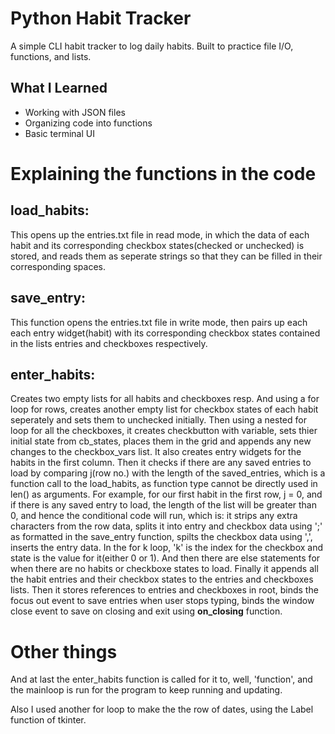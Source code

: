 # Python Habit Tracker

A simple CLI habit tracker to log daily habits. Built to practice file I/O, functions, and lists.

## What I Learned
- Working with JSON files
- Organizing code into functions
- Basic terminal UI

# Explaining the functions in the code

## load_habits:
This opens up the entries.txt file in read mode, in which the data of each habit and its corresponding checkbox states(checked or unchecked) is stored, and reads them as seperate strings so that they can be filled in their corresponding spaces.

## save_entry:
This function opens the entries.txt file in write mode, then pairs up each each entry widget(habit) with its corresponding checkbox states contained in the lists entries and checkboxes respectively.

## enter_habits:
Creates two empty lists for all habits and checkboxes resp. And using a for loop for rows, creates another empty list for checkbox states of each habit seperately and sets them to unchecked initially.
Then using a nested for loop for all the checkboxes, it creates checkbutton with variable, sets thier initial state from cb_states, places them in the grid and appends any new changes to the checkbox_vars list. It also creates entry widgets for the habits in the first column.
Then it checks if there are any saved entries to load by comparing j(row no.) with the length of the saved_entries, which is a function call to the load_habits, as function type cannot be directly used in len() as arguments. For example, for our first habit in the first row, j = 0, and if there is any saved entry to load, the length of the list will be greater than 0, and hence the conditional code will run, which is: it strips any extra characters from the row data, splits it into entry and checkbox data using ';' as formatted in the save_entry function, spilts the checkbox data using ',', inserts the entry data. In the for k loop, 'k' is the index for the checkbox and state is the value for it(either 0 or 1). And then there are else statements for when there are no habits or checkboxe states to load.
Finally it appends all the habit entries and their checkbox states to the entries and checkboxes lists. Then it stores references to entries and checkboxes in root, binds the focus out event to save entries when user stops typing, binds the window close event to save on closing and exit using **on_closing** function.

# Other things
And at last the enter_habits function is called for it to, well, 'function', and the mainloop is run for the program to keep running and updating.

Also I used another for loop to make the the row of dates, using the Label function of tkinter.
